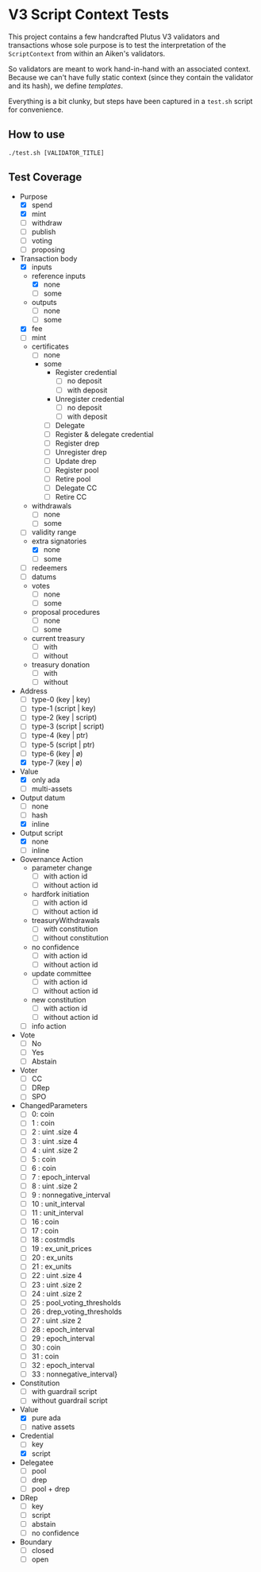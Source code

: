 # V3 Script Context Tests

This project contains a few handcrafted Plutus V3 validators and transactions
whose sole purpose is to test the interpretation of the `ScriptContext` from
within an Aiken's validators.

So validators are meant to work hand-in-hand with an associated context.
Because we can't have fully static context (since they contain the validator
and its hash), we define _templates_.

Everything is a bit clunky, but steps have been captured in a `test.sh` script
for convenience.

## How to use

```
./test.sh [VALIDATOR_TITLE]
```

## Test Coverage

- Purpose
  - [x] spend
  - [x] mint
  - [ ] withdraw
  - [ ] publish
  - [ ] voting
  - [ ] proposing

- Transaction body
  - [x] inputs
  - reference inputs
    - [x] none
    - [ ] some
  - outputs
    - [ ] none
    - [ ] some
  - [x] fee
  - [ ] mint
  - certificates
    - [ ] none
    - some
      - Register credential
          - [ ] no deposit
          - [ ] with deposit
      - Unregister credential
          - [ ] no deposit
          - [ ] with deposit
      - [ ] Delegate
      - [ ] Register & delegate credential
      - [ ] Register drep
      - [ ] Unregister drep
      - [ ] Update drep
      - [ ] Register pool
      - [ ] Retire pool
      - [ ] Delegate CC
      - [ ] Retire CC
  - withdrawals
    - [ ] none
    - [ ] some
  - [ ] validity range
  - extra signatories
    - [x] none
    - [ ] some
  - [ ] redeemers
  - [ ] datums
  - votes
     - [ ] none
     - [ ] some
  - proposal procedures
     - [ ] none
     - [ ] some
  - current treasury
     - [ ] with
     - [ ] without
  - treasury donation
     - [ ] with
     - [ ] without

- Address
    - [ ] type-0 (key | key)
    - [ ] type-1 (script | key)
    - [ ] type-2 (key | script)
    - [ ] type-3 (script | script)
    - [ ] type-4 (key | ptr)
    - [ ] type-5 (script | ptr)
    - [ ] type-6 (key | ø)
    - [x] type-7 (key | ø)

- Value
    - [x] only ada
    - [ ] multi-assets

- Output datum
    - [ ] none
    - [ ] hash
    - [x] inline

- Output script
    - [x] none
    - [ ] inline

- Governance Action
  - parameter change
    - [ ] with action id
    - [ ] without action id
  - hardfork initiation
    - [ ] with action id
    - [ ] without action id
  - treasuryWithdrawals
    - [ ] with constitution
    - [ ] without constitution
  - no confidence
    - [ ] with action id
    - [ ] without action id
  - update committee
    - [ ] with action id
    - [ ] without action id
  - new constitution
    - [ ] with action id
    - [ ] without action id
  - [ ] info action

- Vote
  - [ ] No
  - [ ] Yes
  - [ ] Abstain

- Voter
  - [ ] CC
  - [ ] DRep
  - [ ] SPO

- ChangedParameters
  - [ ] 0: coin
  - [ ] 1 : coin
  - [ ] 2 : uint .size 4
  - [ ] 3 : uint .size 4
  - [ ] 4 : uint .size 2
  - [ ] 5 : coin
  - [ ] 6 : coin
  - [ ] 7 : epoch_interval
  - [ ] 8 : uint .size 2
  - [ ] 9 : nonnegative_interval
  - [ ] 10 : unit_interval
  - [ ] 11 : unit_interval
  - [ ] 16 : coin
  - [ ] 17 : coin
  - [ ] 18 : costmdls
  - [ ] 19 : ex_unit_prices
  - [ ] 20 : ex_units
  - [ ] 21 : ex_units
  - [ ] 22 : uint .size 4
  - [ ] 23 : uint .size 2
  - [ ] 24 : uint .size 2
  - [ ] 25 : pool_voting_thresholds
  - [ ] 26 : drep_voting_thresholds
  - [ ] 27 : uint .size 2
  - [ ] 28 : epoch_interval
  - [ ] 29 : epoch_interval
  - [ ] 30 : coin
  - [ ] 31 : coin
  - [ ] 32 : epoch_interval
  - [ ] 33 : nonnegative_interval}

- Constitution
  - [ ] with guardrail script
  - [ ] without guardrail script

- Value
  - [x] pure ada
  - [ ] native assets

- Credential
  - [ ] key
  - [x] script

- Delegatee
  - [ ] pool
  - [ ] drep
  - [ ] pool + drep

- DRep
  - [ ] key
  - [ ] script
  - [ ] abstain
  - [ ] no confidence

- Boundary
  - [ ] closed
  - [ ] open
